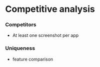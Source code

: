 # Competitive analysis

### Competitors
* At least one screenshot per app

### Uniqueness 
* feature comparison